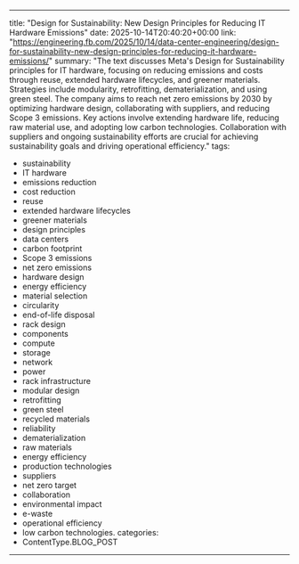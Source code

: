 
---
title: "Design for Sustainability: New Design Principles for Reducing IT Hardware Emissions"
date: 2025-10-14T20:40:20+00:00
link: "https://engineering.fb.com/2025/10/14/data-center-engineering/design-for-sustainability-new-design-principles-for-reducing-it-hardware-emissions/"
summary: "The text discusses Meta's Design for Sustainability principles for IT hardware, focusing on reducing emissions and costs through reuse, extended hardware lifecycles, and greener materials. Strategies include modularity, retrofitting, dematerialization, and using green steel. The company aims to reach net zero emissions by 2030 by optimizing hardware design, collaborating with suppliers, and reducing Scope 3 emissions. Key actions involve extending hardware life, reducing raw material use, and adopting low carbon technologies. Collaboration with suppliers and ongoing sustainability efforts are crucial for achieving sustainability goals and driving operational efficiency."
tags:
  - sustainability
  - IT hardware
  - emissions reduction
  - cost reduction
  - reuse
  - extended hardware lifecycles
  - greener materials
  - design principles
  - data centers
  - carbon footprint
  - Scope 3 emissions
  - net zero emissions
  - hardware design
  - energy efficiency
  - material selection
  - circularity
  - end-of-life disposal
  - rack design
  - components
  - compute
  - storage
  - network
  - power
  - rack infrastructure
  - modular design
  - retrofitting
  - green steel
  - recycled materials
  - reliability
  - dematerialization
  - raw materials
  - energy efficiency
  - production technologies
  - suppliers
  - net zero target
  - collaboration
  - environmental impact
  - e-waste
  - operational efficiency
  - low carbon technologies.
categories:
  - ContentType.BLOG_POST
---

